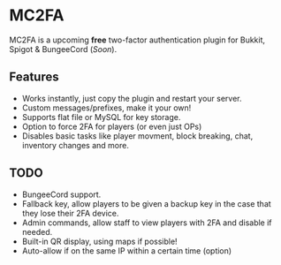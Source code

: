 # MC2FA
MC2FA is a upcoming **free** two-factor authentication plugin for Bukkit, Spigot & BungeeCord (*Soon*).

## Features
- Works instantly, just copy the plugin and restart your server.
- Custom messages/prefixes, make it your own!
- Supports flat file or MySQL for key storage.
- Option to force 2FA for players (or even just OPs)
- Disables basic tasks like player movment, block breaking, chat, inventory changes and more.

## TODO
- BungeeCord support.
- Fallback key, allow players to be given a backup key in the case that they lose their 2FA device.
- Admin commands, allow staff to view players with 2FA and disable if needed.
- Built-in QR display, using maps if possible!
- Auto-allow if on the same IP within a certain time (option)